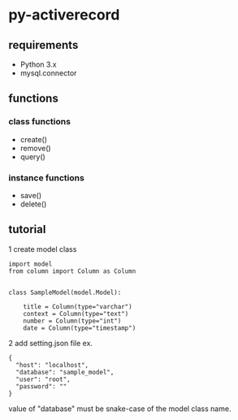 # py-activerecord

## requirements
- Python 3.x
- mysql.connector

## functions
### class functions
- create()
- remove()
- query()

### instance functions
- save()
- delete()

## tutorial
1 create model class
```
import model
from column import Column as Column


class SampleModel(model.Model):

    title = Column(type="varchar")
    context = Column(type="text")
    number = Column(type="int")
    date = Column(type="timestamp")
```

2 add setting.json file
ex.
```
{
  "host": "localhost",
  "database": "sample_model",
  "user": "root",
  "password": ""
}
```
value of "database" must be snake-case of the model class name.
